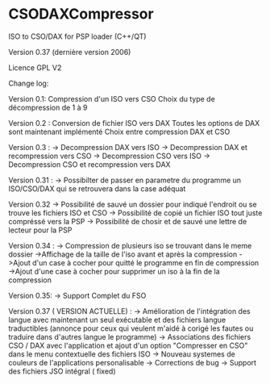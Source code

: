 CSODAXCompressor
================

ISO to CSO/DAX for PSP loader  (C++/QT)

Version 0.37 (dernière version 2006)

Licence GPL V2  


Change log:


Version 0.1:
Compression d'un ISO vers CSO
Choix du type de décompression de 1 à 9

Version 0.2 :
Conversion de fichier ISO vers DAX
Toutes les options de DAX sont maintenant implémenté
Choix entre compression DAX et CSO

Version 0.3 :
-> Decompression DAX vers ISO
-> Decompression DAX et recompression vers CSO
-> Decompression CSO vers ISO
-> Decompression CSO et recompression vers DAX

Version 0.31 :
-> Possibilter de passer en parametre du programme un ISO/CSO/DAX qui se retrouvera dans la case adéquat

Version 0.32
-> Possibilité de sauvé un dossier pour indiqué l'endroit ou se trouve les fichiers ISO et CSO
-> Possibilité de copié un fichier ISO tout juste compréssé vers la PSP
-> Possibilité de chosir et de sauvé une lettre de lecteur pour la PSP

Version 0.34 :
-> Compression de plusieurs iso se trouvant dans le meme dossier
->Affichage de la taille de l'iso avant et après la compression
->Ajout d'un case à cocher pour quitté le programme en fin de compression
->Ajout d'une case à cocher pour supprimer un iso à la fin de la compression

Version 0.35:
-> Support Complet du FSO


Version 0.37 ( VERSION ACTUELLE) :
-> Amélioration de l'intégration des langue avec maintenant un seul exécutable et des fichiers langue traductibles (annonce pour ceux qui veulent m'aidé à corigé les fautes ou traduire dans d'autres langue le programme)
-> Associations des fichiers CSO / DAX avec l'application et ajout d'un option "Compresser en CSO" dans le menu contextuelle des fichiers ISO
-> Nouveau systemes de couleurs de l'applications personalisable
-> Corrections de bug
-> Support des fichiers JSO intégral ( fixed)



